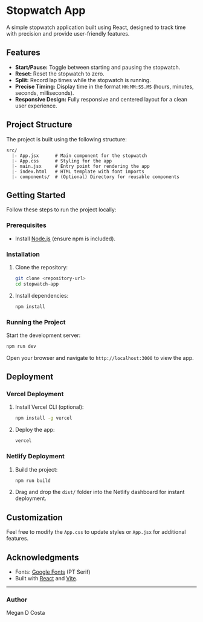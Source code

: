 # Stopwatch App

A simple stopwatch application built using React, designed to track time with precision and provide user-friendly features.

## Features

- **Start/Pause:** Toggle between starting and pausing the stopwatch.
- **Reset:** Reset the stopwatch to zero.
- **Split:** Record lap times while the stopwatch is running.
- **Precise Timing:** Display time in the format `HH:MM:SS.MS` (hours, minutes, seconds, milliseconds).
- **Responsive Design:** Fully responsive and centered layout for a clean user experience.

## Project Structure

The project is built using the following structure:

```
src/
  |- App.jsx      # Main component for the stopwatch
  |- App.css      # Styling for the app
  |- main.jsx     # Entry point for rendering the app
  |- index.html   # HTML template with font imports
  |- components/  # (Optional) Directory for reusable components
```

## Getting Started

Follow these steps to run the project locally:

### Prerequisites

- Install [Node.js](https://nodejs.org/) (ensure npm is included).

### Installation

1. Clone the repository:
   ```bash
   git clone <repository-url>
   cd stopwatch-app
   ```
2. Install dependencies:
   ```bash
   npm install
   ```

### Running the Project

Start the development server:

```bash
npm run dev
```

Open your browser and navigate to `http://localhost:3000` to view the app.

## Deployment

### Vercel Deployment

1. Install Vercel CLI (optional):
   ```bash
   npm install -g vercel
   ```
2. Deploy the app:
   ```bash
   vercel
   ```

### Netlify Deployment

1. Build the project:
   ```bash
   npm run build
   ```
2. Drag and drop the `dist/` folder into the Netlify dashboard for instant deployment.

## Customization

Feel free to modify the `App.css` to update styles or `App.jsx` for additional features.

## Acknowledgments

- Fonts: [Google Fonts](https://fonts.google.com/) (PT Serif)
- Built with [React](https://reactjs.org/) and [Vite](https://vitejs.dev/).

---

### Author

Megan D Costa

